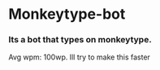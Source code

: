 # Monkeytype-bot
### Its a bot that types on monkeytype.
Avg wpm: 100wp.
Ill try to make this faster
